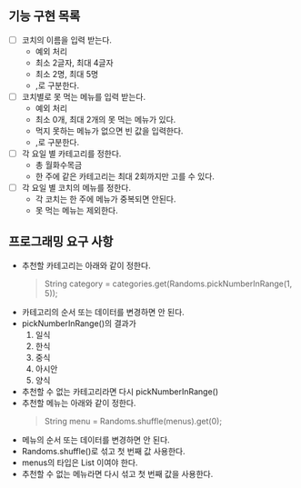 ## 기능 구현 목록
- [ ] 코치의 이름을 입력 받는다.
  - 예외 처리
  - 최소 2글자, 최대 4글자
  - 최소 2명, 최대 5명
  - ,로 구분한다.
- [ ] 코치별로 못 먹는 메뉴를 입력 받는다.
  - 예외 처리
  - 최소 0개, 최대 2개의 못 먹는 메뉴가 있다.
  - 먹지 못하는 메뉴가 없으면 빈 값을 입력한다.
  - ,로 구분한다.
- [ ] 각 요일 별 카테고리를 정한다.
  - 총 월화수목금
  - 한 주에 같은 카테고리는 최대 2회까지만 고를 수 있다.
- [ ] 각 요일 별 코치의 메뉴를 정한다.
  - 각 코치는 한 주에 메뉴가 중복되면 안된다.
  - 못 먹는 메뉴는 제외한다.


## 프로그래밍 요구 사항
* 추천할 카테고리는 아래와 같이 정한다.
    > String category = categories.get(Randoms.pickNumberInRange(1, 5));
* 카테고리의 순서 또는 데이터를 변경하면 안 된다.
* pickNumberInRange()의 결과가
  1. 일식
  2. 한식
  3. 중식
  4. 아시안
  5. 양식
* 추천할 수 없는 카테고리라면 다시 pickNumberInRange()
* 추천할 메뉴는 아래와 같이 정한다. 
    > String menu = Randoms.shuffle(menus).get(0);
* 메뉴의 순서 또는 데이터를 변경하면 안 된다.
* Randoms.shuffle()로 섞고 첫 번째 값 사용한다.
* menus의 타입은 List<String> 이여야 한다.
* 추천할 수 없는 메뉴라면 다시 섞고 첫 번째 값을 사용한다.